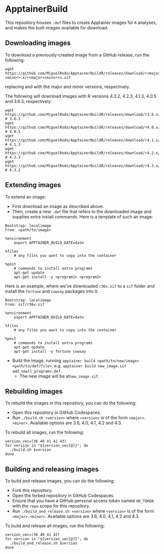 # ApptainerBuild

This repository houses `.def` files to create Apptainer images for `R` analyses, and makes the built images available for download.

## Downloading images

To download a previously-created image from a GitHub release, run the following:
```
wget https://github.com/MiguelRodo/ApptainerBuildR/releases/download/r<major>.<minor>.x/r<major><minor>x.sif
```

replacing <major> and <major> with the major and minor versions, respectively.

The following will download images with R versions 4.3.2, 4.2.3, 4.1.3, 4.0.5 and 3.6.3, respectively:

```
wget https://github.com/MiguelRodo/ApptainerBuildR/releases/download/r3.6.x/r36x.sif # 3.6.3
wget https://github.com/MiguelRodo/ApptainerBuildR/releases/download/r4.0.x/r40x.sif # 4.0.5
wget https://github.com/MiguelRodo/ApptainerBuildR/releases/download/r4.1.x/r41x.sif # 4.1.3
wget https://github.com/MiguelRodo/ApptainerBuildR/releases/download/r4.2.x/r42x.sif # 4.2.3
wget https://github.com/MiguelRodo/ApptainerBuildR/releases/download/r4.3.x/r43x.sif # 4.3.2
```

## Extending images

To extend an image:

- First download an image as described above.
- Then, create a new `.def` file that refers to the downloaded image and supplies extra install commands. Here is a template of such an image:

```
Bootstrap: localimage
From: <path/to/image>

%environment
    export APPTAINER_BUILD_DATE=date

%files
    # any files you want to copy into the container

%post
    # commands to install extra programs
    apt-get update
    apt-get install -y <program1> <program2>
```

Here is an example, where we've downloaded `r36x.sif` to a `sif` folder and install the `fortune` and `cowsay` packages into it:

```
Bootstrap: localimage
From: sif/r36x.sif

%environment
    export APPTAINER_BUILD_DATE=date

%files
    # any files you want to copy into the container

%post
    # commands to install extra programs
    apt-get update
    apt-get install -y fortune cowsay
```

- Build the image, running `apptainer build <path/to/new/image> <path/to/def/file>`, e.g. `apptainer build new_image.sif add_small_programs.def`.
  - The new image will be at`new_image.sif`.

## Rebuilding images

To rebuild the images in this repository, you can do the following:

- Open this repository in GitHub Codespaces.
- Run `./build.sh <version>` where `<version>` is of the form `<major>.<minor>`. Available options are 3.6, 4.0, 4.1, 4.2 and 4.3.

To rebuild all images, run the following:
```
version_vec=(36 40 41 42 43)
for version in "${version_vec[@]}"; do
  ./build.sh $version
done
```

## Building and releasing images

To build and release images, you can do the following:

- Fork this repository.
- Open the forked repository in GitHub Codespaces.
- Ensure that you have a GitHub personal access token named `GH_TOKEN` with the `repo` scope for this repository.
- Run `./build_and_release.sh <version>` where `<version>` is of the form `<major>.<minor>`. Available options are 3.6, 4.0, 4.1, 4.2 and 4.3.

To build and release all images, run the following:
```
version_vec=(36 40 41 42)
for version in "${version_vec[@]}"; do
  ./build_and_release.sh $version
done
```
